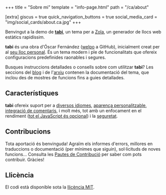 +++
title = "Sobre mi"
template = "info-page.html"
path = "/ca/about"

[extra]
giscus = true
quick_navigation_buttons = true
social_media_card = "img/social_cards/about.ca.jpg"
+++

Benvingut a la demo de [**tabi**](https://github.com/welpo/tabi), un tema per a [Zola](https://www.getzola.org/), un generador de llocs web estàtics rapidíssim.

**tabi** és una obra d'Óscar Fernández ([welpo](https://github.com/welpo/) a GitHub), inicialment creat per al [seu lloc personal](https://osc.garden/). És un tema modern i ple de funcionalitats que ofereix configuracions predefinides raonables i segures.

Busques instruccions detallades o consells sobre com utilitzar **tabi**? Les seccions del [blog](https://welpo.github.io/tabi/ca/blog/) i de l'[arxiu](https://welpo.github.io/tabi/ca/archive/) contenen la documentació del tema, que inclou des de mostres de funcions fins a guies detallades.

## Característiques

**tabi** ofereix suport per a [diversos idiomes](https://welpo.github.io/tabi/ca/blog/faq-languages/), [aparença personalitzable](https://welpo.github.io/tabi/ca/blog/customise-tabi/), [integració de comentaris](https://welpo.github.io/tabi/blog/comments/), i molt més, tot amb un enfocament en el rendiment ([tot el JavaScript és opcional](https://welpo.github.io/ca/tabi/blog/javascript/)) i la [seguretat](https://welpo.github.io/ca/tabi/blog/security/).

## Contribucions

Tota aportació és benvinguda! Agraïm els informes d'errors, millores en traduccions o documentació (per mínimes que siguin), sol·licituds de noves funcions… Consulta les [Pautes de Contribució](https://github.com/welpo/tabi/blob/main/CONTRIBUTING.md) per saber com pots contribuir. Gràcies!

## Llicència

El codi està disponible sota la [llicència MIT](https://choosealicense.com/licenses/mit/).
